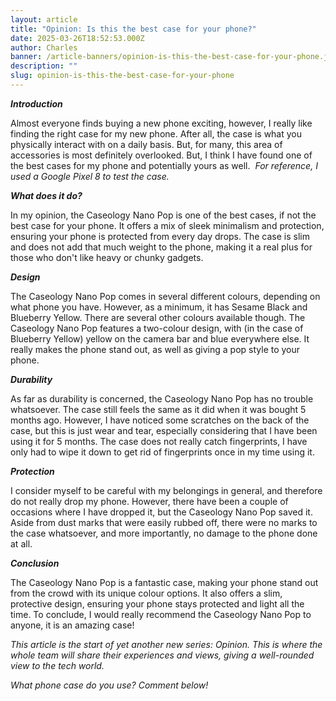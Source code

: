 ```yaml
---
layout: article
title: "Opinion: Is this the best case for your phone?"
date: 2025-03-26T18:52:53.000Z
author: Charles
banner: /article-banners/opinion-is-this-the-best-case-for-your-phone.jpg
description: ""
slug: opinion-is-this-the-best-case-for-your-phone
---
```

***Introduction*** 

Almost everyone finds buying a new phone exciting, however, I really like finding the right case for my new phone. After all, the case is what you physically interact with on a daily basis. But, for many, this area of accessories is most definitely overlooked. But, I think I have found one of the best cases for my phone and potentially yours as well. 
_For reference, I used a Google Pixel 8 to test the case._

***What does it do?***

In my opinion, the Caseology Nano Pop is one of the best cases, if not the best case for your phone. It offers a mix of sleek minimalism and protection, ensuring your phone is protected from every day drops. The case is slim and does not add that much weight to the phone, making it a real plus for those who don't like heavy or chunky gadgets.

***Design***

The Caseology Nano Pop comes in several different colours, depending on what phone you have. However, as a minimum, it has Sesame Black and Blueberry Yellow. There are several other colours available though. The Caseology Nano Pop features a two-colour design, with (in the case of Blueberry Yellow) yellow on the camera bar and blue everywhere else. It really makes the phone stand out, as well as giving a pop style to your phone.

***Durability***

As far as durability is concerned, the Caseology Nano Pop has no trouble whatsoever. The case still feels the same as it did when it was bought 5 months ago. However, I have noticed some scratches on the back of the case, but this is just wear and tear, especially considering that I have been using it for 5 months. The case does not really catch fingerprints, I have only had to wipe it down to get rid of fingerprints once in my time using it.

***Protection***

I consider myself to be careful with my belongings in general, and therefore do not really drop my phone. However, there have been a couple of occasions where I have dropped it, but the Caseology Nano Pop saved it. Aside from dust marks that were easily rubbed off, there were no marks to the case whatsoever, and more importantly, no damage to the phone done at all. 

***Conclusion*** 

The Caseology Nano Pop is a fantastic case, making your phone stand out from the crowd with its unique colour options. It also offers a slim, protective design, ensuring your phone stays protected and light all the time. To conclude, I would really recommend the Caseology Nano Pop to anyone, it is an amazing case! 

_This article is the start of yet another new series: Opinion. This is where the whole team will share their experiences and views, giving a well-rounded view to the tech world._

_What phone case do you use? Comment below!_
